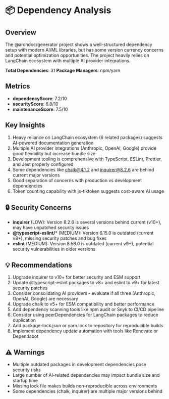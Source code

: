 # 📦 Dependency Analysis

## Overview
The @archdoc/generator project shows a well-structured dependency setup with modern AI/ML libraries, but has some version currency concerns and potential optimization opportunities. The project heavily relies on LangChain ecosystem with multiple AI provider integrations.

**Total Dependencies**: 31
**Package Managers**: npm/yarn

## Metrics
- **dependencyScore**: 7.2/10
- **securityScore**: 6.8/10
- **maintenanceScore**: 7.5/10

## Key Insights
1. Heavy reliance on LangChain ecosystem (6 related packages) suggests AI-powered documentation generation
2. Multiple AI provider integrations (Anthropic, OpenAI, Google) provide good flexibility but increase bundle size
3. Development tooling is comprehensive with TypeScript, ESLint, Prettier, and Jest properly configured
4. Some dependencies like chalk@4.1.2 and inquirer@8.2.6 are behind current major versions
5. Good separation of concerns with production vs development dependencies
6. Token counting capability with js-tiktoken suggests cost-aware AI usage


## 🔒 Security Concerns
- **inquirer** (LOW): Version 8.2.6 is several versions behind current (v10+), may have unpatched security issues
- **@typescript-eslint/*** (MEDIUM): Version 6.15.0 is outdated (current v8+), missing security patches and bug fixes
- **eslint** (MEDIUM): Version 8.56.0 is outdated (current v9+), potential security vulnerabilities in older versions


## 💡 Recommendations
1. Upgrade inquirer to v10+ for better security and ESM support
2. Update @typescript-eslint packages to v8+ and eslint to v9+ for latest security patches
3. Consider consolidating AI providers - evaluate if all three (Anthropic, OpenAI, Google) are necessary
4. Upgrade chalk to v5+ for ESM compatibility and better performance
5. Add dependency scanning tools like npm audit or Snyk to CI/CD pipeline
6. Consider using peerDependencies for LangChain packages to reduce duplication
7. Add package-lock.json or yarn.lock to repository for reproducible builds
8. Implement dependency update automation with tools like Renovate or Dependabot


## ⚠️ Warnings
- Multiple outdated packages in development dependencies pose security risks
- Large number of AI-related dependencies may impact bundle size and startup time
- Missing lock file makes builds non-reproducible across environments
- Some dependencies (chalk, inquirer) are multiple major versions behind
